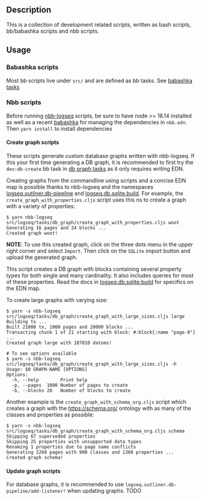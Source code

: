 ## Description
This is a collection of development related scripts, written as bash scripts, bb/babashka scripts and nbb scripts.

## Usage

### Babashka scripts
Most bb scripts live under `src/` and are defined as bb tasks. See [babashka tasks](../docs/dev-practices.md#babashka-tasks)

### Nbb scripts

Before running [nbb-logseq](https://github.com/logseq/nbb-logseq) scripts, be sure to have node >= 18.14 installed as well as a recent [babashka](https://github.com/babashka/babashka) for managing the dependencies in `nbb.edn`. Then `yarn install` to install dependencies

#### Create graph scripts

These scripts generate custom database graphs written with nbb-logseq. If this
your first time generating a DB graph, it is recommended to first try the
`dev:db-create` bb task in [db graph
tasks](../docs/dev-practices.md#db-graph-tasks) as it only requires writing EDN.

Creating graphs from the commandline using scripts and a concise EDN map is
possible thanks to nbb-logseq and the namespaces
[logseq.outliner.db-pipeline](deps/outliner/src/logseq/outliner/db_pipeline.cljs)
and [logseq.db.sqlite.build](deps/db/src/logseq/db/sqlite/build.cljs).  For
example, the `create_graph_with_properties.cljs` script uses this ns to create a
graph with a variety of properties:

```
$ yarn nbb-logseq src/logseq/tasks/db_graph/create_graph_with_properties.cljs woot
Generating 16 pages and 24 blocks ...
Created graph woot!
```

**NOTE**: To use this created graph, click on the three dots menu in the upper right corner and select `Import`. Then click on the `SQLite` import button and upload the generated graph.

This script creates a DB graph with blocks containing several property types for
both single and many cardinality. It also includes queries for most of these
properties. Read the docs in
[logseq.db.sqlite.build](deps/db/src/logseq/db/sqlite/build.cljs)
for specifics on the EDN map.

To create large graphs with varying size:

```
$ yarn -s nbb-logseq src/logseq/tasks/db_graph/create_graph_with_large_sizes.cljs large
Building tx ...
Built 21000 tx, 1000 pages and 20000 blocks ...
Transacting chunk 1 of 21 starting with block: #:block{:name "page-0"}
...
Created graph large with 187810 datoms!

# To see options available
$ yarn -s nbb-logseq src/logseq/tasks/db_graph/create_graph_with_large_sizes.cljs -h
Usage: $0 GRAPH-NAME [OPTIONS]
Options:
  -h, --help        Print help
  -p, --pages  1000 Number of pages to create
  -b, --blocks 20   Number of blocks to create
```

Another example is the `create_graph_with_schema_org.cljs` script which creates a graph
with the https://schema.org/ ontology with as many of the classes and properties as possible:

```
$ yarn -s nbb-logseq src/logseq/tasks/db_graph/create_graph_with_schema_org.cljs schema
Skipping 67 superseded properties
Skipping 25 properties with unsupported data types
Renaming 1 properties due to page name conflicts
Generating 2268 pages with 900 classes and 1368 properties ...
Created graph schema!
```

#### Update graph scripts

For database graphs, it is recommended to use
`logseq.outliner.db-pipeline/add-listener!` when updating graphs.  TODO
